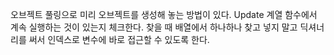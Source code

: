 오브젝트 풀링으로 미리 오브젝트를 생성해 놓는 방법이 있다.
Update 계열 함수에서 계속 실행하는 것이 있는지 체크한다.
찾을 때 배열에서 하나하나 찾고 넣지 말고 딕셔너리를 써서 인덱스로 변수에 바로 접근할 수 있도록 한다. 
